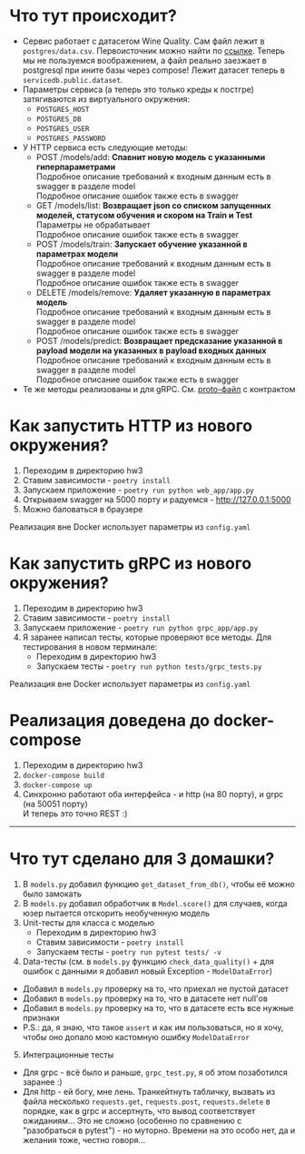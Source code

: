 # Что тут происходит?

* Сервис работает с датасетом Wine Quality. Сам файл лежит в `postgres/data.csv`. Первоисточник можно найти по [ссылке](https://archive.ics.uci.edu/ml/datasets/wine+Quality). Теперь мы не пользуемся воображением, а файл реально заезжает в postgresql при ините базы через compose! Лежит датасет теперь в `servicedb.public.dataset`.
* Параметры сервиса (а теперь это только креды к постгре) затягиваются из виртуального окружения:
  * `POSTGRES_HOST`
  * `POSTGRES_DB`
  * `POSTGRES_USER`
  * `POSTGRES_PASSWORD`
* У HTTP сервиса есть следующие методы:
  * POST /models/add:
    **Спавнит новую модель с указанными гиперпараметрами**<br>
    Подробное описание требований к входным данным есть в swagger в разделе model<br>
    Подробное описание ошибок также есть в swagger<br>
  * GET /models/list:
    **Возвращает json со списком запущенных моделей, статусом обучения и скором на Train и Test**<br>
    Параметры не обрабатывает<br>
    Подробное описание ошибок также есть в swagger<br>
  * POST /models/train:
    **Запускает обучение указанной в параметрах модели**<br>
    Подробное описание требований к входным данным есть в swagger в разделе model<br>
    Подробное описание ошибок также есть в swagger<br>
  * DELETE /models/remove:
    **Удаляет указанную в параметрах модель**<br>
    Подробное описание требований к входным данным есть в swagger в разделе model<br>
    Подробное описание ошибок также есть в swagger<br>
  * POST /models/predict:
    **Возвращает предсказание указанной в payload модели на указанных в payload входных данных**<br>
    Подробное описание требований к входным данным есть в swagger в разделе model<br>
    Подробное описание ошибок также есть в swagger<br>
* Те же методы реализованы и для gRPC. См. [proto-файл](https://github.com/mgcrp/hse_mlops_2022/blob/master/hw3/web_app/grpc/grpc.proto) с контрактом

# Как запустить HTTP из нового окружения?

1) Переходим в директорию hw3
2) Ставим зависимости - `poetry install`
3) Запускаем приложение - `poetry run python web_app/app.py`
4) Открываем swagger на 5000 порту и радуемся - http://127.0.0.1:5000
5) Можно баловаться в браузере

Реализация вне Docker использует параметры из `config.yaml`

# Как запустить gRPC из нового окружения?

1) Переходим в директорию hw3
2) Ставим зависимости - `poetry install`
3) Запускаем приложение - `poetry run python grpc_app/app.py`
4) Я заранее написал тесты, которые проверяют все методы. Для тестирования в новом терминале:
    * Переходим в директорию hw3
    * Запускаем тесты - `poetry run python tests/grpc_tests.py`

Реализация вне Docker использует параметры из `config.yaml`

# Реализация доведена до docker-compose
1) Переходим в директорию hw3
2) `docker-compose build`
3) `docker-compose up`
4) Синхронно работают оба интерфейса - и http (на 80 порту), и grpc (на 50051 порту)<br>
И теперь это точно REST :)

---

# Что тут сделано для 3 домашки?

1) В `models.py` добавил функцию `get_dataset_from_db()`, чтобы её можно было замокать
2) В `models.py` добавил обработчик в `Model.score()` для случаев, когда юзер пытается отскорить необученную модель
3) Unit-тесты для класса с моделью
    * Переходим в директорию hw3
    * Ставим зависимости - `poetry install`
    * Запускаем тесты - `poetry run pytest tests/ -v`
4) Data-тесты (см. в `models.py` функцию `check_data_quality()` + для ошибок с данными я добавил новый Exception - `ModelDataError`)
  * Добавил в `models.py` проверку на то, что приехал не пустой датасет
  * Добавил в `models.py` проверку на то, что в датасете нет null'ов
  * Добавил в `models.py` проверку на то, что в датасете есть все нужные признаки
  * P.S.: да, я знаю, что такое `assert` и как им пользоваться, но я хочу, чтобы оно допало мою кастомную ошибку `ModelDataError`
5) Интеграционные тесты
  * Для grpc - всё было и раньше, `grpc_test.py`, я об этом позаботился заранее :)
  * Для http - ей богу, мне лень. Транкейтнуть табличку, вызвать из файла несколько `requests.get`, `requests.post`, `requests.delete` в порядке, как в grpc и ассертнуть, что вывод соответствует ожиданиям... Это не сложно (особенно по сравнению с "разобраться в pytest") - но муторно. Времени на это особо нет, да и желания тоже, честно говоря...
